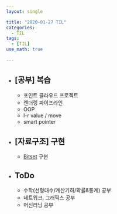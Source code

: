 ```yaml
---
layout: single

title: "2020-01-27 TIL"
categories:
  - TIL
tags:
  - [TIL]
use_math: true
 
---
```




- ## [공부] 복습

  - 포인트 클라우드 프로젝트
  - 렌더링 파이프라인
  - OOP
  - l-r value / move
  - smart pointer
  



- ## [자료구조] 구현

  - [Bitset](https://github.com/JangHyeonJun/AlgorithmStudy/blob/master/Algorithms/bitset.cpp) 구현



- ## ToDo

  - 수학(선형대수/계산기하/확률&통계) 공부
  - 네트워크, 그래픽스 공부
  - 머신러닝 공부

